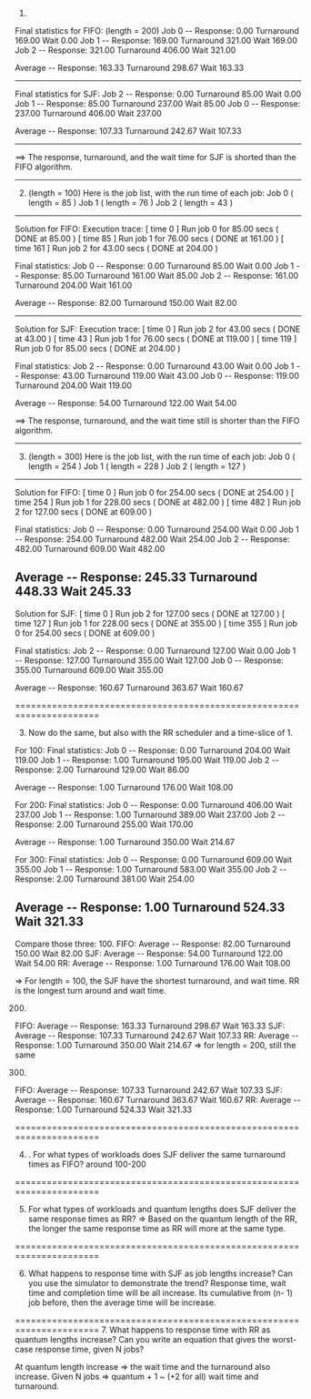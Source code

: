 1. 
Final statistics for FIFO: (length = 200) 
  Job   0 -- Response: 0.00  Turnaround 169.00  Wait 0.00
  Job   1 -- Response: 169.00  Turnaround 321.00  Wait 169.00
  Job   2 -- Response: 321.00  Turnaround 406.00  Wait 321.00

  Average -- Response: 163.33  Turnaround 298.67  Wait 163.33

-----------------------------------------------------------
Final statistics for SJF: 
  Job   2 -- Response: 0.00  Turnaround 85.00  Wait 0.00
  Job   1 -- Response: 85.00  Turnaround 237.00  Wait 85.00
  Job   0 -- Response: 237.00  Turnaround 406.00  Wait 237.00

  Average -- Response: 107.33  Turnaround 242.67  Wait 107.33

-----------------------------------------------------------

==> The response, turnaround, and the wait time for SJF is shorted than the FIFO algorithm. 

-----------------------------------------------------------

2. (length = 100) 
Here is the job list, with the run time of each job: 
  Job 0 ( length = 85 )
  Job 1 ( length = 76 )
  Job 2 ( length = 43 )
-----------------------------------------------------------
Solution for FIFO:
Execution trace:
  [ time   0 ] Run job 0 for 85.00 secs ( DONE at 85.00 )
  [ time  85 ] Run job 1 for 76.00 secs ( DONE at 161.00 )
  [ time 161 ] Run job 2 for 43.00 secs ( DONE at 204.00 )

Final statistics:
  Job   0 -- Response: 0.00  Turnaround 85.00  Wait 0.00
  Job   1 -- Response: 85.00  Turnaround 161.00  Wait 85.00
  Job   2 -- Response: 161.00  Turnaround 204.00  Wait 161.00

  Average -- Response: 82.00  Turnaround 150.00  Wait 82.00

-----------------------------------------------------------
Solution for SJF:
Execution trace:
  [ time   0 ] Run job 2 for 43.00 secs ( DONE at 43.00 )
  [ time  43 ] Run job 1 for 76.00 secs ( DONE at 119.00 )
  [ time 119 ] Run job 0 for 85.00 secs ( DONE at 204.00 )

Final statistics:
  Job   2 -- Response: 0.00  Turnaround 43.00  Wait 0.00
  Job   1 -- Response: 43.00  Turnaround 119.00  Wait 43.00
  Job   0 -- Response: 119.00  Turnaround 204.00  Wait 119.00

  Average -- Response: 54.00  Turnaround 122.00  Wait 54.00

==> The response, turnaround, and the wait time still is shorter than the FIFO algorithm. 

-----------------------------------------------------------

3. (length = 300)
Here is the job list, with the run time of each job: 
  Job 0 ( length = 254 )
  Job 1 ( length = 228 )
  Job 2 ( length = 127 )
-------------
Solution for FIFO:
  [ time   0 ] Run job 0 for 254.00 secs ( DONE at 254.00 )
  [ time 254 ] Run job 1 for 228.00 secs ( DONE at 482.00 )
  [ time 482 ] Run job 2 for 127.00 secs ( DONE at 609.00 )

Final statistics:
  Job   0 -- Response: 0.00  Turnaround 254.00  Wait 0.00
  Job   1 -- Response: 254.00  Turnaround 482.00  Wait 254.00
  Job   2 -- Response: 482.00  Turnaround 609.00  Wait 482.00

  Average -- Response: 245.33  Turnaround 448.33  Wait 245.33
----------------------------------
Solution for SJF:
  [ time   0 ] Run job 2 for 127.00 secs ( DONE at 127.00 )
  [ time 127 ] Run job 1 for 228.00 secs ( DONE at 355.00 )
  [ time 355 ] Run job 0 for 254.00 secs ( DONE at 609.00 )

Final statistics:
  Job   2 -- Response: 0.00  Turnaround 127.00  Wait 0.00
  Job   1 -- Response: 127.00  Turnaround 355.00  Wait 127.00
  Job   0 -- Response: 355.00  Turnaround 609.00  Wait 355.00

  Average -- Response: 160.67  Turnaround 363.67  Wait 160.67


======================================================================

3. Now do the same, but also with the RR scheduler and a time-slice
of 1.

For 100:
Final statistics:
  Job   0 -- Response: 0.00  Turnaround 204.00  Wait 119.00
  Job   1 -- Response: 1.00  Turnaround 195.00  Wait 119.00
  Job   2 -- Response: 2.00  Turnaround 129.00  Wait 86.00

  Average -- Response: 1.00  Turnaround 176.00  Wait 108.00

For 200:
Final statistics:
  Job   0 -- Response: 0.00  Turnaround 406.00  Wait 237.00
  Job   1 -- Response: 1.00  Turnaround 389.00  Wait 237.00
  Job   2 -- Response: 2.00  Turnaround 255.00  Wait 170.00

  Average -- Response: 1.00  Turnaround 350.00  Wait 214.67

For 300:
Final statistics:
  Job   0 -- Response: 0.00  Turnaround 609.00  Wait 355.00
  Job   1 -- Response: 1.00  Turnaround 583.00  Wait 355.00
  Job   2 -- Response: 2.00  Turnaround 381.00  Wait 254.00

  Average -- Response: 1.00  Turnaround 524.33  Wait 321.33
-----
Compare those three:
100.
FIFO:    Average -- Response: 82.00  Turnaround 150.00  Wait 82.00
SJF:   Average -- Response: 54.00  Turnaround 122.00  Wait 54.00
RR:   Average -- Response: 1.00  Turnaround 176.00  Wait 108.00

=> For length = 100, the SJF have the shortest turnaround, and wait time. RR is the longest turn around and wait time.

200. 
FIFO:   Average -- Response: 163.33  Turnaround 298.67  Wait 163.33
SJF:   Average -- Response: 107.33  Turnaround 242.67  Wait 107.33
RR:   Average -- Response: 1.00  Turnaround 350.00  Wait 214.67
=> for length = 200, still the same 

300. 
FIFO:   Average -- Response: 107.33  Turnaround 242.67  Wait 107.33
SJF:    Average -- Response: 160.67  Turnaround 363.67  Wait 160.67
RR:     Average -- Response: 1.00  Turnaround 524.33  Wait 321.33



======================================================================


4. . For what types of workloads does SJF deliver the same turnaround
times as FIFO? around 100-200 

======================================================================

5. For what types of workloads and quantum lengths does SJF deliver
the same response times as RR?
=> Based on the quantum length of the RR, the longer the same response time as RR will more at the same type. 

======================================================================

6. What happens to response time with SJF as job lengths increase?
Can you use the simulator to demonstrate the trend?
Response time, wait time and completion time will be all increase. Its cumulative from (n- 1) job before, then the average time will be increase. 


======================================================================
7. What happens to response time with RR as quantum lengths increase? Can you write an equation that gives the worst-case response time, given N jobs?

At quantum length increase => the wait time and the turnaround also increase. 
Given N jobs => quantum + 1 ~ (+2 for all) wait time and turnaround.


<!-- Check SOLUTION here:
https://homeostasis.scs.carleton.ca/wiki/index.php/Operating_Systems_2014F:_Assignment_3#:~:text=SJF%20delivers%20the%20same%20response,average%20response%20time%20goes%20up. -->





